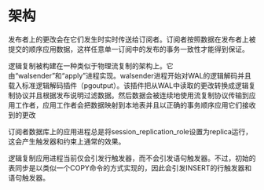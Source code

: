 # 架构

发布者上的更改会在它们发生时实时传送给订阅者。订阅者按照数据在发布者上被提交的顺序应用数据，这样任意单一订阅中的发布的事务一致性才能得到保证。

逻辑复制被构建在一种类似于物理流复制的架构上。它由“walsender”和“apply”进程实现。walsender进程开始对WAL的逻辑解码并且载入标准逻辑解码插件（pgoutput）。该插件把从WAL中读取的更改转换成逻辑复制协议并且根据发布说明过滤数据。然后数据会被连续地使用流复制协议传输到应用工作者，应用工作者会把数据映射到本地表并且以正确的事务顺序应用它们接收到的更改

订阅者数据库上的应用进程总是将session_replication_role设置为replica运行，这会产生触发器和约束上通常的效果。

逻辑复制应用进程当前仅会引发行触发器，而不会引发语句触发器。不过，初始的表同步是以类似一个COPY命令的方式实现的，因此会引发INSERT的行触发器和语句触发器。